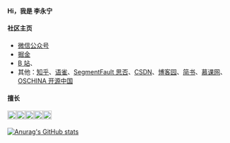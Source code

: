 #### Hi，我是 李永宁

#### 社区主页

* [微信公众号](https://camo.githubusercontent.com/b6eb517f325ee4a46a6bd9e90dd3b2990aae93bbe8bf7fa8fb109020a0439313/68747470733a2f2f67697465652e636f6d2f6c69796f6e676e696e672f7479706f72612d696d6167652d6265642f7261772f6d61737465722f3230323230323035313930313238312e6a7067)
* [掘金](https://juejin.cn/user/1028798616461326)
* [B 站](https://space.bilibili.com/359669053)、
* 其他：[知乎](https://www.zhihu.com/people/3-63-67-11)、[语雀](https://www.yuque.com/liyongning-xbmkt/kk2i0g)、[SegmentFault 思否](https://segmentfault.com/u/liyongning_lyn/articles)、[CSDN](https://blog.csdn.net/m0_66439275)、[博客园](https://www.cnblogs.com/liyongning/)、[简书](https://www.jianshu.com/u/83ae8409b409)、[慕课网](https://www.imooc.com/u/index/articles)、[OSCHINA 开源中国](https://www.imooc.com/u/index/articles)

#### 擅长

<div style="display: flex;">
  <img style="width: 20px;" src="https://user-images.githubusercontent.com/26913352/160049844-e85b3443-12c3-44f2-97df-5f8c2e0e0972.png" alt="JS" />
  <img style="width: 20px;" src="https://user-images.githubusercontent.com/26913352/160049865-ba1bc1a0-ac23-4f7b-a2e3-c73e83547608.png" alt="Vue" />
  <img style="width: 20px;" src="https://user-images.githubusercontent.com/26913352/160049976-4c22b4bd-4d5a-4bbf-b277-d8fe5330eaea.png" alt="TS" />
  <img style="width: 20px;" src="https://user-images.githubusercontent.com/26913352/160050021-40536ae1-152c-4a2a-a74d-3cbd15e4dbf0.png" alt="uni-app" />
  <img style="width: 20px;" src="https://user-images.githubusercontent.com/26913352/160050402-04f375bd-4ca7-40c1-bd4a-f2edfa67542a.png" alt="node.js" />
</div>

<div style="width: 100%; height: 5px;">&nbsp;</div>

[![Anurag's GitHub stats](https://github-readme-stats.vercel.app/api?username=liyongning)](https://github.com/anuraghazra/github-readme-stats)

